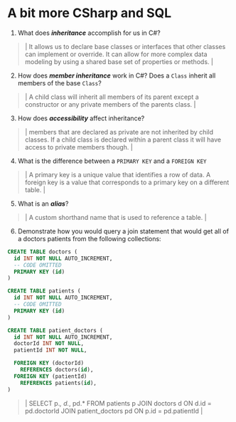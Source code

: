 # A bit more CSharp and SQL
1. What does ***inheritance*** accomplish for us in C#?

  > | It allows us to declare base classes or interfaces that other classes can implement or override. It can allow for more complex data modeling by using a shared base set of properties or methods. |

2. How does ***member inheritance*** work in C#? Does a `Class` inherit all members of the base `Class`?

  > | A child class will inherit all members of its parent except a constructor or any private members of the parents class. |

3. How does ***accessibility*** affect inheritance?

  > | members that are declared as private are not inherited by child classes. If a child class is declared within a parent class it will have access to private members though. |

4. What is the difference between a `PRIMARY KEY` and a `FOREIGN KEY`

  > | A primary key is a unique value that identifies a row of data. A foreign key is a value that corresponds to a primary key on a different table. |

5. What is an ***alias***?

  > | A custom shorthand name that is used to reference a table. |

6. Demonstrate how you would query a join statement that would get all of a doctors patients from the following collections:

  ```SQL
  CREATE TABLE doctors (
    id INT NOT NULL AUTO_INCREMENT,
    -- CODE OMITTED
    PRIMARY KEY (id)
  )

  CREATE TABLE patients (
    id INT NOT NULL AUTO_INCREMENT,
    -- CODE OMITTED
    PRIMARY KEY (id)
  )

  CREATE TABLE patient_doctors (
    id INT NOT NULL AUTO_INCREMENT,
    doctorId INT NOT NULL,
    patientId INT NOT NULL,

    FOREIGN KEY (doctorId)
      REFERENCES doctors(id),
    FOREIGN KEY (patientId)
      REFERENCES patients(id),
  )

  ```

  > | SELECT 
  p.*,
  d.*,
  pd.*
  FROM patients p
  JOIN doctors d ON d.id = pd.doctorId
  JOIN patient_doctors pd ON p.id = pd.patientId |
